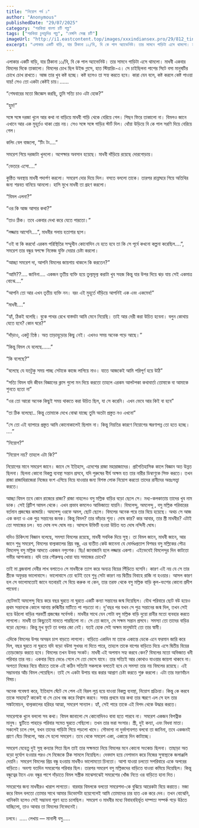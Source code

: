 ```yaml
---
title: "নিয়োগ পর্ব ১"
author: "Anonymous"
publishedDate: "29/07/2025"
category: "পরকিয়া বাংলা চটি গল্প"
tags: ["পরকিয়া চুদাচুদির গল্প", "বেঙ্গলি সেক্স চটি"]
imageUrl: "http://i1.eastcontent.top/images/xxxindiansex.pro/29/812_tiny_tits_facial.jpg"
excerpt: "এলাকার একটি বাড়ি, যার ঠিকানা ১১/বি, বি কে পাল অ্যাভেনিউ। তার সামনে গাড়িটা এসে থামলো। মাধবী একবার বিমলের দিকে তাকালো। বিমলের চোখ ছিল উইন্ড গ্লাসে, হাত স্টিয়ারিং-এ। সে চাইছিলনা পাশের সিটে বসা মানুষটির চ..."
---
```


এলাকার একটি বাড়ি, যার ঠিকানা ১১/বি, বি কে পাল অ্যাভেনিউ। তার সামনে গাড়িটা এসে থামলো। মাধবী একবার বিমলের দিকে তাকালো। বিমলের চোখ ছিল উইন্ড গ্লাসে, হাত স্টিয়ারিং-এ। সে চাইছিলনা পাশের সিটে বসা মানুষটির চোখে চোখ রাখতে। আজ তার খুব কষ্ট হচ্ছে। কষ্ট হলেও তা সহ্য করতে হবে। কারা যেন বলে, কষ্ট করলে কেষ্ট পাওয়া যায়! সেও তো একটা কেষ্টই চায়।……


“শেষবারের মতো জিজ্ঞেস করছি, তুমি সত্যি চাও এটা হোক?”


“হুম!”


সঙ্গে সঙ্গে দরজা খুলে আর কথা না বাড়িয়ে মাধবী গাড়ি থেকে বেরিয়ে গেল। পিছন ফিরে তাকালো না। বিমলও জানে এখানে আর এক মুহূর্তও থাকা শ্রেয় নয়। সেও সঙ্গে সঙ্গে গাড়ির স্টার্ট দিল। ধোঁয়া উড়িয়ে বি কে পাল সরণি দিয়ে বেরিয়ে গেল।


কলিং বেল বাজলো, “টিং টং….”


সমরেশ গিয়ে দরজাটা খুললো। অপেক্ষার অবসান হয়েছে। মাধবী দাঁড়িয়ে রয়েছে দোরগোড়ায়।


“ভেতরে এসো….”


কুন্ঠিত অবস্থায় মাধবী পদার্পণ করলো। সমরেশ দোর দিয়ে দিল। বসতে বললো তাকে। তারপর রান্নাঘরে গিয়ে অতিথির জন্য শরবত বানিয়ে আনলো। হাসি মুখে মাধবী তা গ্রহণ করলো।


“বিমল এলনা?”


“ওর কি আজ আসার কথা?”


“তাও ঠিক। তবে একবার দেখা করে যেতে পারতো।”


“লজ্জায় আসেনি….”, মাধবীর গলায় হতাশার ছাপ।


“ওই বা কি করবে! এরকম পরিস্থিতির সম্মুখীন কোনোদিন যে হতে হবে তা কি সে পূর্বে কখনো কল্পনা করেছিল….”, সমরেশ তার বন্ধুর স্বপক্ষে নিস্তেজ যুক্তি দেয়ার চেষ্টা করলো।


“আচ্ছা সমরেশ দা, আপনি বিমলের জায়গায় থাকলে কি করতেন?”


“আমি??…. জানিনা…. একজন তৃতীয় ব্যক্তি হয়ে তুল্যমূল্য করাটা খুব সহজ কিন্তু যার উপর দিয়ে ঝড় যায় সেই একমাত্র বোঝে….”


“আপনি তো আর এখন তৃতীয় ব্যক্তি নন। বরং এই মুহূর্তে দাঁড়িয়ে আপনিই এক এবং একমেব!”


“মাধবী….”


“হ্যাঁ, ঠিকই বলেছি। বুকে পাথর রেখে বাস্তবটা আমি মেনে নিয়েছি। তাই আর দেরী করা উচিত হবেনা। বলুন কোথায় যেতে হবে? কোন ঘরে?”


“দাঁড়াও, একটু তিষ্ঠ। অত তাড়াহুড়োর কিছু নেই। এখনও সময় অনেক পড়ে আছে।”


“কিন্তু বিমল যে বলেছে……”


“কি বলেছে?”


“বলেছে যে যতটুকু সময় পাচ্ছ সেটাকে কাজে লাগিয়ে নাও। যাতে আজকেই আমি পরিপূর্ণ হয়ে উঠি”


“সত্যি বিমল যদি জীবন বিজ্ঞানের ক্লাস গুলো মন দিয়ে করতো তাহলে এরকম আলটপকা কথাবার্তা তোমাকে বা আমাকে শুনতে হতো না”


“ওর তো আরো অনেক কিছুই সময় থাকতে করা উচিত ছিল, যা সে করেনি। এখন ভেবে আর কিই বা হবে”


“তা ঠিক বলেছো.. কিন্তু তোমাকে দেখে বোঝা যাচ্ছে তুমি অতটা প্রস্তুত নও এখনো”


“সে তো এই ব্যাপারে প্রস্তুত আমি কোনোকালেই ছিলাম না। কিন্তু নিয়তির কারণে নিয়োগের স্মরণাপন্ন তো হতে হচ্ছে। ….”


“নিয়োগ?”


“নিয়োগ নয়? তাহলে এটা কি?”


নিয়োগের মানে সমরেশ জানে। জানে সে ইতিহাস, এদেশের রাজা মহারাজাদের। প্রাগৈতিহাসিক কালে বিজ্ঞান অত উন্নত ছিলনা। ছিলনা কোনো বিকল্প ব্যবস্থা সন্তান প্রসবে, যদি পুরুষের বীর্য অক্ষম হত তার নারীর ডিম্বাণুকে সিক্ত করতে। তখন রাজা রাজাধিরাজেরা নিজের বংশ এগিয়ে নিয়ে যাওয়ার জন্য বিশস্ত লোক নিয়োগ করতো তাদের রানীদের অন্তঃসত্ত্বা করতে।


আচ্ছা বিমল তবে কোন রাজ্যের রাজা? রাজা নাহলেও বসু মল্লিক বাড়ির বড়ো ছেলে সে। মধ্য-কলকাতায় তাদের খুব নাম ডাক। সেই ব্রিটিশ আমল থেকে। এখন প্রভাব কমলেও আভিজাত্য যায়নি। বিমলেন্দু, অমলেন্দু , বসু মল্লিক পরিবারের বর্তমান প্রজন্মের কান্ডারি। অমলেন্দু ওরফে অমল, ছোট ছেলে। বিমলের অনেক পরে তার বিয়ে হয়েছে। অথচ সে আজ এক কন্যা ও এক পুত্র সন্তানের জনক। কিন্তু বিমল? তার ভাঁড়ার শূন্য। দোষ কার? কার আবার, তার স্ত্রী মাধবীর? এটাই তো সমাজের চল। যত দোষ নন্দ ঘোষ নয়। আসলে উক্তিটি হওয়া উচিত যত দোষ নন্দিনী ঘোষ।


যদিও চিকিৎসা বিজ্ঞান বলেছে, সমস্যা বিমলের রয়েছে, মাধবী সবদিক দিয়ে সুস্থ। তা বিমল জানে, মাধবী জানে, আর জানে শুধু সমরেশ, বিমলের বাল্যকালের প্রিয় বন্ধু, এর ব্যতীত কেউ জানেনা যে দোর্দণ্ডপ্রতাপ বিশম্বর বসু মল্লিকের পৌত্র বিমলেন্দু বসু মল্লিক আদতে একজন নপুংশক। ছিঃ! জানাজানি হলে লজ্জার একশা। এইভেবেই বিমলেন্দুর দিন কাটতো গভীর আশংকায়। যদি তার পৌরুষত্ব খোয়া যায় সমাজের চোখে?


তাই মা ব্রজবালা দেবীর লাখ বলাতেও সে মাধবীকে ত্যাগ করে অন্যত্র বিয়ের পিঁড়িতে বসেনি। কারণ এই নয় যে সে তার স্ত্রীকে অফুরন্ত ভালোবাসে। ভালোবাসে তো বটেই তবে শুধু সেটা কারণ নয় দ্বিতীয় বিবাহে রাজি না হওয়ার। আসল কারণ হল সে ভালোমতোই জানে যতবারই সে বিয়ে করুক না কেন, তার তরফ থেকে বসু মল্লিক বাড়ি কূল-বংশের কোনো প্রদীপ পাবেনা।


ছোটভাই অমলেন্দু বিয়ে করে বছর ঘুরতে না ঘুরতে একটি কন্যা সন্তানের জন্ম দিয়েছিল। যৌথ পরিবারে ছোট বউ হয়েও প্রথম সন্তানকে কোলে আনায় রুক্মিনীর মাটিতে পা পড়তো না। দু’বছর পর যখন সে পুত্র সন্তানের জন্ম দিল, তখন সেই হয়ে উঠলো বাড়ির পরবর্তী প্রজন্মের সর্বেসর্বা। মাধবীর সাথে যেন গোটা বসু মল্লিক বাড়ি দুয়ো রানীর মতো ব্যবহার করতে লাগলো। মাধবী তা কিছুতেই মানতে পারছিলো না। সে তো জানে, সে সক্ষম সন্তান প্রসবে। সমস্যা তো তাদের বাড়ির বড়ো ছেলের। কিন্তু মুখ ফুটে তা বলার জো নেই। যতই হোক সেই অক্ষম মানুষটাই তো তার স্বামী।


এদিকে বিমলের উপর অসম্ভব চাপ বাড়তে লাগলো। বাড়িতে একদিন মা তাকে একান্তে ডেকে এনে ফরমান জারি করে দিল, বছর ঘুরতে না ঘুরতে যদি বড়ো বউমা সুখবর না দিতে পারে, তাহলে তাকে বাপের বাড়িতে দিয়ে এসে দ্বিতীয় বিয়ের তোড়জোড় করতে হবে। বিমলের তখন উভয় সংকট। মাধবী এই অপমান সহ্য করবে কেন? বিমলের মতো অভিজাত ধনী পরিবার তার নয়। একবার বিয়ে ভেঙে গেলে সে তো ভেসে যাবে। তার সত্যিই আর কোথাও যাওয়ার জায়গা থাকবে না। অগত্যা নিজের বিয়ে বাঁচাতে তাকে এই কঠিন সত্যিটা সকলকে বলতেই হবে যে সমস্যা তার নয় বিমলের রয়েছে। এই সম্ভাবনার আঁচ বিমল পেয়েছিল। তাই সে একটা উপায় বার করার আপ্রাণ চেষ্টা করতে শুরু করলো। এটা তার মরণবাঁচন বিষয়।


অনেক গবেষণা করে, ইতিহাস ঘেঁটে সে পেল এই বিরল লুপ্ত হয়ে যাওয়া বিকল্প ব্যবস্থা, নিয়োগ প্রক্রিয়া। কিন্তু কে করবে তাকে সাহায্য? কাকেই বা সে চোখ বন্ধ করে বিশ্বাস করবে। সবার প্রথমে যার কথা তার স্মরণে এল সে হল তার সঙ্কটমোচন, বাল্যকালের হরিহর আত্মা, সমরেশ সান্যাল। হ্যাঁ, সেই পারে তাকে এই বিপদ থেকে উদ্ধার করতে।


সমরেশকে খুলে বললো সব কথা। বিমল জানালো সে কোনোদিনও বাবা হতে পারবে না। সমরেশ একজন বিপত্নীক মানুষ। ছুটিতে পাহাড়ে পরিবার সমেত ঘুরতে গেছিলো। তখন তার ভরা সংসার। স্ত্রী, দুই কন্যা, এবং বিধবা মাতা। সকলেই চলে গেল, যখন তাদের গাড়িটা গিয়ে পড়লো খাদে। সৌভাগ্য না দুর্ভাগ্যবশত বলবো তা জানিনা, তবে একজনই প্রাণে বেঁচে ফিরলো, আর সে হলো সমরেশ। তবে থেকে সমরেশ একা, একান্তে দিন কাটাচ্ছে।


সমরেশ যেহেতু দুই সুস্থ কন্যার পিতা ছিল তাই তার সক্ষমতা নিয়ে বিমলের মনে কোনো সংকোচ ছিলনা। তাছাড়া অত বড়ো দুর্যোগ হওয়ার পরও সে নিজেকে ঠিক সামলে নিয়েছিল। দেবদাস হয়ে নেশাভান করে নিজের সুস্বাস্থ্যকে জলাঞ্জলি দেয়নি। সমরেশ বিমলের প্রিয় বন্ধু হওয়ায় মাধবীও ভালোমতো চিনতো। আশা যাওয়া চলতো সপরিবারে একে অপরের বাড়িতে। অবশ্য যতদিন সমরেশের পরিবার ছিল। তারপর সমরেশ বসু মল্লিকদের বাড়িতে যাওয়া কমিয়ে দিয়েছিল। কিন্তু বন্ধুত্বের টানে এবং বন্ধুর পাশে দাঁড়াতে বিমল সস্ত্রীক মাঝেসাঝেই সমরেশের খোঁজ নিতে ওর বাড়িতে হানা দিত।


সমরেশের জন্য মাধবীরও খারাপ লাগতো। বারবার বিমলকে বলতো সমরেশদা-কে বুঝিয়ে আরেকটা বিয়ে করাতে। মজা করে বিমল বলতো তোমার সাথে আমার ডিভোর্সটা হয়েগেলেই আমি তোমাদের চার হাত এক করে দেব। তখন বোঝেনি, খানিকটা হলেও সেই সম্ভাবনা পূরণ হতে চলেছিল। সমরেশ ও মাধবীর মধ্যে বিবাহবহির্ভূত দাম্পত্য সম্পর্ক গড়ে উঠতে যাচ্ছিলো, তাও আবার তা বিমলের নিবেদনেই।


চলবে। ….. লেখায় — মানালী বসু…..
